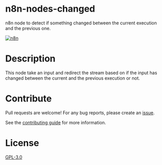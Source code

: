 # n8n-nodes-changed

n8n node to detect if something changed between the current execution and the previous one.

[![n8n](https://github.com/naskio/n8n-nodes-changed/blob/main/assets/screenshot.png?raw=true)](https://nask.io)

# Description

This node take an input and redirect the stream based on if the input has changed between the current and the previous
execution or not.

# Contribute

Pull requests are welcome! For any bug reports, please create
an [issue](https://github.com/naskio/n8n-nodes-changed/issues).

See the [contributing guide](./CONTRIBUTING.md) for more information.

# License

[GPL-3.0](./LICENSE)
